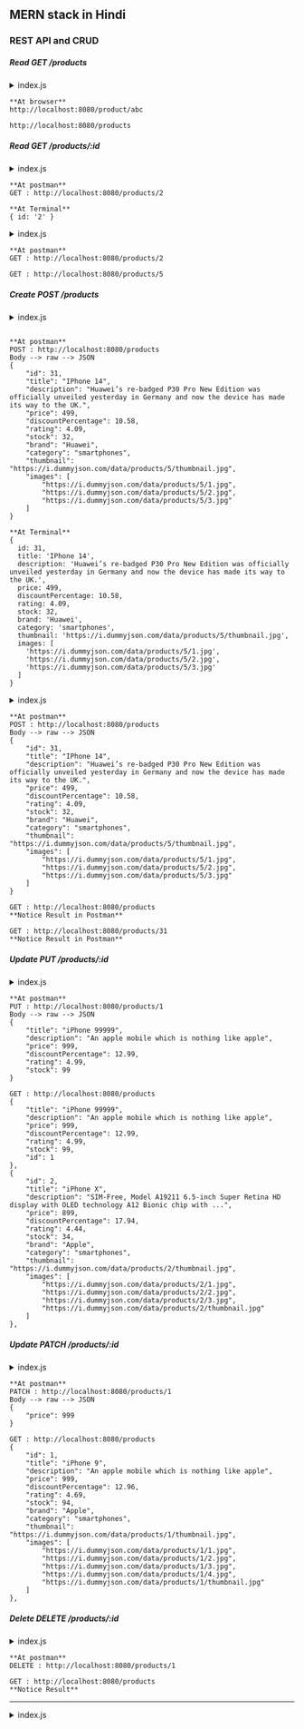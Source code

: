 ## MERN stack in Hindi

### REST API and CRUD

##### Read GET /products

<details><summary>index.js </summary>

const fs = require("fs");

const index = fs.readFileSync("./02*/index.html", "utf-8");
const data = JSON.parse(fs.readFileSync("./02*/data.json", "utf-8"));
const products = data.products;

const express = require("express");
const morgan = require("morgan");
const server = express();

//bodyParser
server.use(express.json());
server.use(morgan("default"));
server.use(express.static("public"));

// API - Endpoint - Route

// Read GET /products
server.get("/products", (req, res) => {
res.json(products);
});

server.post("/", (req, res) => {
res.json({ type: "POST" });
});

server.put("/", (req, res) => {
res.json({ type: "PUT" });
});

server.delete("/", (req, res) => {
res.json({ type: "DELETE" });
});

server.patch("/", (req, res) => {
res.json({ type: "PATCh" });
});

server.get("/demo", (req, res) => {
res.sendStatus(201).res.send("<h1>hello</h1>");
});

server.listen(8080, () => {
console.log("Server started");
});

</details>

```
**At browser**
http://localhost:8080/product/abc

http://localhost:8080/products
```

##### Read GET /products/:id

<details><summary>index.js </summary>

const fs = require("fs");

const index = fs.readFileSync("./02*/index.html", "utf-8");
const data = JSON.parse(fs.readFileSync("./02*/data.json", "utf-8"));
const products = data.products;

const express = require("express");
const morgan = require("morgan");
const server = express();

//bodyParser
server.use(express.json());
server.use(morgan("default"));
server.use(express.static("public"));

// API - Endpoint - Route

// Products
// API ROOT, base URL, Example - google.com/api/v2/

// Read GET /products
server.get("/products", (req, res) => {
res.json(products);
});
server.get("/products/:id", (req, res) => {
console.log(req.params); //Notice this
res.json(products);
});

server.post("/", (req, res) => {
res.json({ type: "POST" });
});

server.put("/", (req, res) => {
res.json({ type: "PUT" });
});

server.delete("/", (req, res) => {
res.json({ type: "DELETE" });
});

server.patch("/", (req, res) => {
res.json({ type: "PATCh" });
});

server.get("/demo", (req, res) => {
res.sendStatus(201).res.send("<h1>hello</h1>");
});

server.listen(8080, () => {
console.log("Server started");
});

</details>

```
**At postman**
GET : http://localhost:8080/products/2

**At Terminal**
{ id: '2' }
```

<details><summary>index.js </summary>

// Read GET /products
server.get("/products", (req, res) => {
res.json(products);
});

// Read GET /products/:id
server.get("/products/:id", (req, res) => {
const id = +req.params.id; //Notice this
const product = products.find((p) => p.id === id);
res.json(product);
});

</details>

```
**At postman**
GET : http://localhost:8080/products/2

GET : http://localhost:8080/products/5
```

##### Create POST /products

<details><summary>index.js </summary>

// Read GET /products/:id
server.get("/products/:id", (req, res) => {
const id = +req.params.id;
const product = products.find((p) => p.id === id);
res.json(product);
});

// Create POST /products
server.post("/products", (req, res) => {
console.log(req.body); //Notice this
res.json({ type: "POST" });
});

</details>

```

**At postman**
POST : http://localhost:8080/products
Body --> raw --> JSON
{
    "id": 31,
    "title": "IPhone 14",
    "description": "Huawei’s re-badged P30 Pro New Edition was officially unveiled yesterday in Germany and now the device has made its way to the UK.",
    "price": 499,
    "discountPercentage": 10.58,
    "rating": 4.09,
    "stock": 32,
    "brand": "Huawei",
    "category": "smartphones",
    "thumbnail": "https://i.dummyjson.com/data/products/5/thumbnail.jpg",
    "images": [
        "https://i.dummyjson.com/data/products/5/1.jpg",
        "https://i.dummyjson.com/data/products/5/2.jpg",
        "https://i.dummyjson.com/data/products/5/3.jpg"
    ]
}

**At Terminal**
{
  id: 31,
  title: 'IPhone 14',
  description: 'Huawei’s re-badged P30 Pro New Edition was officially unveiled yesterday in Germany and now the device has made its way to the UK.',
  price: 499,
  discountPercentage: 10.58,
  rating: 4.09,
  stock: 32,
  brand: 'Huawei',
  category: 'smartphones',
  thumbnail: 'https://i.dummyjson.com/data/products/5/thumbnail.jpg',
  images: [
    'https://i.dummyjson.com/data/products/5/1.jpg',
    'https://i.dummyjson.com/data/products/5/2.jpg',
    'https://i.dummyjson.com/data/products/5/3.jpg'
  ]
}
```

<details><summary>index.js </summary>

// Create POST /products
server.post("/products", (req, res) => {
console.log(req.body); //Notice this
products.push(req.body);
res.json(req.body);
});

</details>

```
**At postman**
POST : http://localhost:8080/products
Body --> raw --> JSON
{
    "id": 31,
    "title": "IPhone 14",
    "description": "Huawei’s re-badged P30 Pro New Edition was officially unveiled yesterday in Germany and now the device has made its way to the UK.",
    "price": 499,
    "discountPercentage": 10.58,
    "rating": 4.09,
    "stock": 32,
    "brand": "Huawei",
    "category": "smartphones",
    "thumbnail": "https://i.dummyjson.com/data/products/5/thumbnail.jpg",
    "images": [
        "https://i.dummyjson.com/data/products/5/1.jpg",
        "https://i.dummyjson.com/data/products/5/2.jpg",
        "https://i.dummyjson.com/data/products/5/3.jpg"
    ]
}

GET : http://localhost:8080/products
**Notice Result in Postman**

GET : http://localhost:8080/products/31
**Notice Result in Postman**
```

##### Update PUT /products/:id

<details><summary>index.js </summary>

// Create POST /products
server.post("/products", (req, res) => {
console.log(req.body);
products.push(req.body);
res.status(201).json(req.body); //Notice this
});

// Read GET /products
server.get("/products", (req, res) => {
res.json(products);
});

// Read GET /products/:id
server.get("/products/:id", (req, res) => {
const id = +req.params.id;
const product = products.find((p) => p.id === id);
res.json(product);
});

// Update PUT /products/:id
server.put("/products/:id", (req, res) => {
const id = +req.params.id; //Notice this
const productIndex = products.findIndex((p) => p.id === id);
products.splice(productIndex, 1, { ...req.body, id: id });
res.status(201).json(); //Notice this
});

</details>

```
**At postman**
PUT : http://localhost:8080/products/1
Body --> raw --> JSON
{
    "title": "iPhone 99999",
    "description": "An apple mobile which is nothing like apple",
    "price": 999,
    "discountPercentage": 12.99,
    "rating": 4.99,
    "stock": 99
}

GET : http://localhost:8080/products
{
    "title": "iPhone 99999",
    "description": "An apple mobile which is nothing like apple",
    "price": 999,
    "discountPercentage": 12.99,
    "rating": 4.99,
    "stock": 99,
    "id": 1
},
{
    "id": 2,
    "title": "iPhone X",
    "description": "SIM-Free, Model A19211 6.5-inch Super Retina HD display with OLED technology A12 Bionic chip with ...",
    "price": 899,
    "discountPercentage": 17.94,
    "rating": 4.44,
    "stock": 34,
    "brand": "Apple",
    "category": "smartphones",
    "thumbnail": "https://i.dummyjson.com/data/products/2/thumbnail.jpg",
    "images": [
        "https://i.dummyjson.com/data/products/2/1.jpg",
        "https://i.dummyjson.com/data/products/2/2.jpg",
        "https://i.dummyjson.com/data/products/2/3.jpg",
        "https://i.dummyjson.com/data/products/2/thumbnail.jpg"
    ]
},
```

##### Update PATCH /products/:id

<details><summary>index.js </summary>

// Update PATCH /products/:id
server.patch("/products/:id", (req, res) => {
const id = +req.params.id;
const productIndex = products.findIndex((p) => p.id === id);
const product = products[productIndex];
products.splice(productIndex, 1, { ...product, ...req.body });
res.status(201).json();
});

</details>

```
**At postman**
PATCH : http://localhost:8080/products/1
Body --> raw --> JSON
{
    "price": 999
}

GET : http://localhost:8080/products
{
    "id": 1,
    "title": "iPhone 9",
    "description": "An apple mobile which is nothing like apple",
    "price": 999,
    "discountPercentage": 12.96,
    "rating": 4.69,
    "stock": 94,
    "brand": "Apple",
    "category": "smartphones",
    "thumbnail": "https://i.dummyjson.com/data/products/1/thumbnail.jpg",
    "images": [
        "https://i.dummyjson.com/data/products/1/1.jpg",
        "https://i.dummyjson.com/data/products/1/2.jpg",
        "https://i.dummyjson.com/data/products/1/3.jpg",
        "https://i.dummyjson.com/data/products/1/4.jpg",
        "https://i.dummyjson.com/data/products/1/thumbnail.jpg"
    ]
},
```

##### Delete DELETE /products/:id

<details><summary>index.js </summary>

// Delete DELETE /products/:id
server.delete("/products/:id", (req, res) => {
const id = +req.params.id;
const productIndex = products.findIndex((p) => p.id === id);
const product = products[productIndex];
products.splice(productIndex, 1);
res.status(201).json(product);
});

</details>

```
**At postman**
DELETE : http://localhost:8080/products/1

GET : http://localhost:8080/products
**Notice Result**
```

---

<details><summary>index.js </summary>

```
const fs = require("fs");

const index = fs.readFileSync("./02_/index.html", "utf-8");
const data = JSON.parse(fs.readFileSync("./02_/data.json", "utf-8"));
const products = data.products;

const express = require("express");
const morgan = require("morgan");
const server = express();

//bodyParser
server.use(express.json());
server.use(morgan("default"));
server.use(express.static("public"));

// API - Endpoint - Route

// Products
// API ROOT, base URL, Example - google.com/api/v2/

// Create POST /products
server.post("/products", (req, res) => {
  console.log(req.body);
  products.push(req.body);
  res.status(201).json(req.body); //Notice this
});

// Read GET /products
server.get("/products", (req, res) => {
  res.json(products);
});

// Read GET /products/:id
server.get("/products/:id", (req, res) => {
  const id = +req.params.id;
  const product = products.find((p) => p.id === id);
  res.json(product);
});

// Update PUT /products/:id
server.put("/products/:id", (req, res) => {
  const id = +req.params.id;
  const productIndex = products.findIndex((p) => p.id === id);
  products.splice(productIndex, 1, { ...req.body, id: id });
  res.status(201).json();
});

// Update PATCH /products/:id
server.patch("/products/:id", (req, res) => {
  const id = +req.params.id;
  const productIndex = products.findIndex((p) => p.id === id);
  const product = products[productIndex];
  products.splice(productIndex, 1, { ...product, ...req.body });
  res.status(201).json();
});

// Delete DELETE /products/:id
server.delete("/products/:id", (req, res) => {
  const id = +req.params.id;
  const productIndex = products.findIndex((p) => p.id === id);
  const product = products[productIndex];
  products.splice(productIndex, 1);
  res.status(201).json(product);
});

server.get("/demo", (req, res) => {
  res.sendStatus(201).res.send("<h1>hello</h1>");
});

server.listen(8080, () => {
  console.log("Server started");
});

```

</details>
